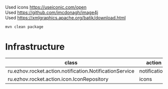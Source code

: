 Used icons https://useiconic.com/open  
Used https://github.com/imcdonagh/image4j  
Used https://xmlgraphics.apache.org/batik/download.html

```bash
mvn clean package
```

# Infrastructure

|class|action|
|-----|------|
|ru.ezhov.rocket.action.notification.NotificationService|notifications|
|ru.ezhov.rocket.action.icon.IconRepository|icons|

